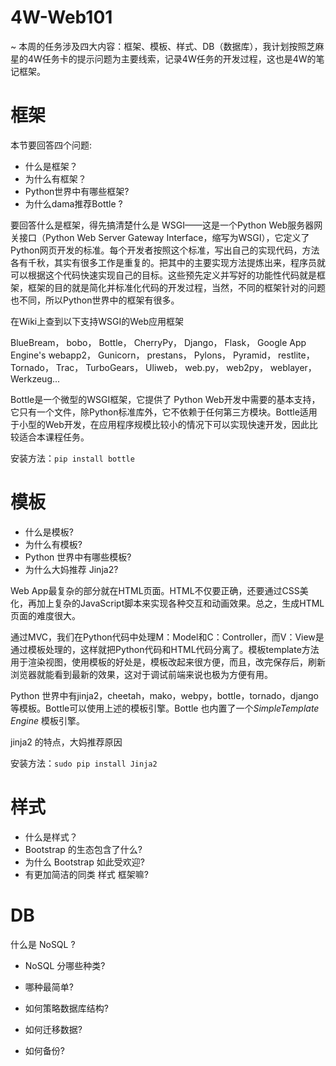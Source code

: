 # 4W-Web101

~ 本周的任务涉及四大内容：框架、模板、样式、DB（数据库），我计划按照芝麻星的4W任务卡的提示问题为主要线索，记录4W任务的开发过程，这也是4W的笔记框架。

# **框架**

本节要回答四个问题:
* 什么是框架？
* 为什么有框架？
* Python世界中有哪些框架?
* 为什么dama推荐Bottle ?


要回答什么是框架，得先搞清楚什么是 WSGI——这是一个Python 
Web服务器网关接口（Python Web Server Gateway Interface，缩写为WSGI），它定义了Python网页开发的标准。每个开发者按照这个标准，写出自己的实现代码，方法各有千秋，其实有很多工作是重复的。把其中的主要实现方法提炼出来，程序员就可以根据这个代码快速实现自己的目标。这些预先定义并写好的功能性代码就是框架，框架的目的就是简化并标准化代码的开发过程，当然，不同的框架针对的问题也不同，所以Python世界中的框架有很多。

在Wiki上查到以下支持WSGI的Web应用框架

BlueBream，
bobo，
Bottle，
CherryPy，
Django，
Flask，
Google App Engine's webapp2，
Gunicorn，
prestans，
Pylons，
Pyramid，
restlite，
Tornado，
Trac，
TurboGears，
Uliweb，
web.py，
web2py，
weblayer，
Werkzeug...

Bottle是一个微型的WSGI框架，它提供了 Python Web开发中需要的基本支持，
它只有一个文件，除Python标准库外，它不依赖于任何第三方模块。Bottle适用于小型的Web开发，在应用程序规模比较小的情况下可以实现快速开发，因此比较适合本课程任务。

安装方法：```pip install bottle```


# **模板**

* 什么是模板?
* 为什么有模板?
* Python 世界中有哪些模板?
* 为什么大妈推荐 Jinja2?



Web App最复杂的部分就在HTML页面。HTML不仅要正确，还要通过CSS美化，再加上复杂的JavaScript脚本来实现各种交互和动画效果。总之，生成HTML页面的难度很大。

通过MVC，我们在Python代码中处理M：Model和C：Controller，而V：View是通过模板处理的，这样就把Python代码和HTML代码分离了。模板template方法用于渲染视图，使用模板的好处是，模板改起来很方便，而且，改完保存后，刷新浏览器就能看到最新的效果，这对于调试前端来说也极为方便有用。

Python 世界中有jinja2，cheetah，mako，webpy，bottle，tornado，django等模板。Bottle可以使用上述的模板引擎。Bottle 也内置了一个*SimpleTemplate Engine* 模板引擎。

jinja2 的特点，大妈推荐原因


安装方法：```sudo pip install Jinja2```

# **样式**

* 什么是样式？
* Bootstrap 的生态包含了什么?
* 为什么 Bootstrap 如此受欢迎?
* 有更加简洁的同类 样式 框架嘛?

# **DB**

什么是 NoSQL ?
* NoSQL 分哪些种类?

* 哪种最简单?

* 如何策略数据库结构?

* 如何迁移数据?

* 如何备份?


